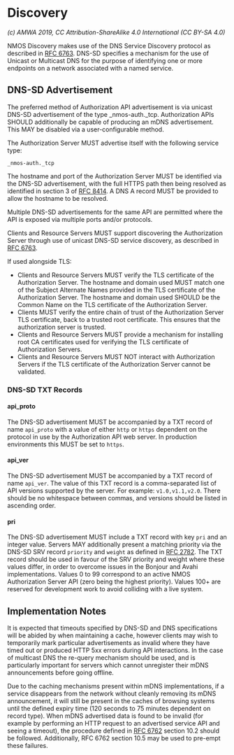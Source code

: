 # Discovery

_(c) AMWA 2019, CC Attribution-ShareAlike 4.0 International (CC BY-SA 4.0)_

NMOS Discovery makes use of the DNS Service Discovery protocol as described in [RFC 6763][RFC-6763]. DNS-SD specifies a
mechanism for the use of Unicast or Multicast DNS for the purpose of identifying one or more endpoints on a network
associated with a named service.

## DNS-SD Advertisement

The preferred method of Authorization API advertisement is via unicast DNS-SD advertisement of the type
\_nmos-auth.\_tcp. Authorization APIs SHOULD additionally be capable of producing an mDNS advertisement. This MAY be
disabled via a user-configurable method.

The Authorization Server MUST advertise itself with the following service type:

```
_nmos-auth._tcp
```

The hostname and port of the Authorization Server MUST be identified via the DNS-SD advertisement, with the full HTTPS
path then being resolved as identified in section 3 of [RFC 8414][RFC-8414]. A DNS A record MUST be provided to allow
the hostname to be resolved.

Multiple DNS-SD advertisements for the same API are permitted where the API is exposed via multiple ports and/or
protocols.

Clients and Resource Servers MUST support discovering the Authorization Server through use of unicast DNS-SD service
discovery, as described in [RFC 6763][RFC-6763].

If used alongside TLS:
*   Clients and Resource Servers MUST verify the TLS certificate of the Authorization Server. The hostname and domain
used MUST match one of the Subject Alternate Names provided in the TLS certificate of the Authorization Server. The
hostname and domain used SHOULD be the Common Name on the TLS certificate of the Authorization Server.
*   Clients MUST verify the entire chain of trust of the Authorization Server TLS certificate, back to a trusted root
certificate. This ensures that the authorization server is trusted.
*   Clients and Resource Servers MUST provide a mechanism for installing root CA certificates used for verifying the TLS
certificate of Authorization Servers.
*   Clients and Resource Servers MUST NOT interact with Authorization Servers if the TLS certificate of the
Authorization Server cannot be validated.

### DNS-SD TXT Records

#### api_proto

The DNS-SD advertisement MUST be accompanied by a TXT record of name `api_proto` with a value of either `http` or
`https` dependent on the protocol in use by the Authorization API web server. In production environments this MUST be
set to `https`.

#### api_ver

The DNS-SD advertisement MUST be accompanied by a TXT record of name `api_ver`. The value of this TXT record is a
comma-separated list of API versions supported by the server. For example: `v1.0,v1.1,v2.0`. There should be no
whitespace between commas, and versions should be listed in ascending order.

#### pri

The DNS-SD advertisement MUST include a TXT record with key `pri` and an integer value. Servers MAY additionally present
a matching priority via the DNS-SD SRV record `priority` and `weight` as defined in [RFC 2782][RFC-2782]. The TXT record
should be used in favour of the SRV priority and weight where these values differ, in order to overcome issues in the
Bonjour and Avahi implementations. Values 0 to 99 correspond to an active NMOS Authorization Server API (zero being the
highest priority). Values 100+ are reserved for development work to avoid colliding with a live system.

## Implementation Notes

It is expected that timeouts specified by DNS-SD and DNS specifications will be abided by when maintaining a cache,
however clients may wish to temporarily mark particular advertisements as invalid where they have timed out or produced
HTTP 5xx errors during API interactions. In the case of multicast DNS the re-query mechanism should be used, and is
particularly important for servers which cannot unregister their mDNS announcements before going offline.

Due to the caching mechanisms present within mDNS implementations, if a service disappears from the network without
cleanly removing its mDNS announcement, it will still be present in the caches of browsing systems until the defined
expiry time (120 seconds to 75 minutes dependent on record type). When mDNS advertised data is found to be invalid (for
example by performing an HTTP request to an advertised service API and seeing a timeout), the procedure defined in
[RFC 6762][RFC-6762] section 10.2 should be followed. Additionally, RFC 6762 section 10.5 may be used to pre-empt these
failures.


[RFC-2782]: https://tools.ietf.org/html/rfc2782 "A DNS RR for specifying the location of services (DNS SRV)"

[RFC-6762]: https://tools.ietf.org/html/rfc6762 "Multicast DNS"

[RFC-6763]: https://tools.ietf.org/html/rfc6763 "DNS-Based Service Discovery"

[RFC-8414]: https://tools.ietf.org/html/rfc8414 "OAuth 2.0 Authorization Server Metadata"
